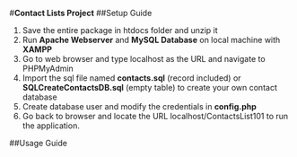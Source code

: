 #**Contact Lists Project**
##Setup Guide
1. Save the entire package in htdocs folder and unzip it
2. Run **Apache Webserver** and **MySQL Database** on local machine with **XAMPP**
3. Go to web browser and type localhost as the URL and navigate to PHPMyAdmin
4. Import the sql file named **contacts.sql** (record included) or **SQLCreateContactsDB.sql** (empty table) to create your own contact database
5. Create database user and modify the credentials in **config.php**
6. Go back to browser and locate the URL localhost/ContactsList101 to run the application.

##Usage Guide
